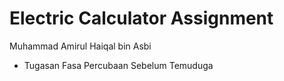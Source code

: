 # Electric Calculator Assignment
 Muhammad Amirul Haiqal bin Asbi
- Tugasan Fasa Percubaan Sebelum Temuduga
